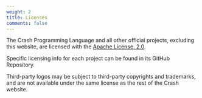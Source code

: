 ```yaml
---
weight: 2
title: Licenses
comments: false
---
```


The Crash Programming Language and all other official projects, 
excluding this website, are licensed with the [Apache License, 2.0](https://www.apache.org/licenses/LICENSE-2.0).

Specific licensing info for each project can be found in its GitHub Repository.

Third-party logos may be subject to third-party copyrights and trademarks, 
and are not available under the same license as the rest of the Crash website.